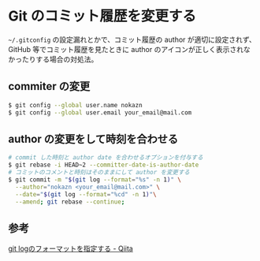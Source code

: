 # Git のコミット履歴を変更する

`~/.gitconfig` の設定漏れとかで、コミット履歴の author が適切に設定されず、GitHub 等でコミット履歴を見たときに author のアイコンが正しく表示されなかったりする場合の対処法。

## commiter  の変更

```bash
$ git config --global user.name nokazn
$ git config --global user.email your_email@mail.com
```

## author の変更をして時刻を合わせる

```bash
# commit した時刻と author date を合わせるオプションを付与する
$ git rebase -i HEAD~2 --committer-date-is-author-date
# コミットのコメントと時刻はそのままにして author を変更する
$ git commit -m "$(git log --format="%s" -n 1)" \
  --author="nokazn <your_email@mail.com>" \
  --date="$(git log --format="%cd" -n 1)"\
  --amend; git rebase --continue;
```



## 参考

[git logのフォーマットを指定する - Qiita](https://qiita.com/harukasan/items/9149542584385e8dea75)